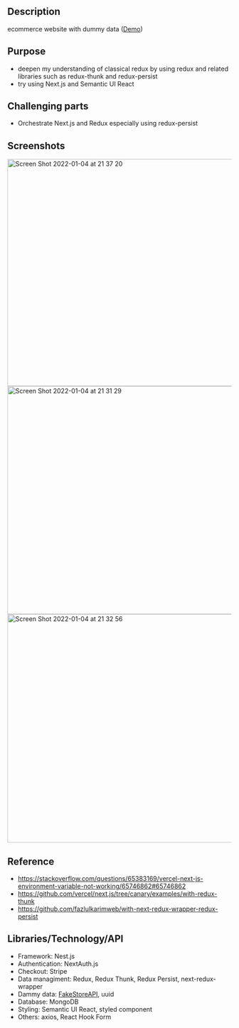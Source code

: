 ## Description

ecommerce website with dummy data ([Demo](https://e-shop-taupe.vercel.app))

## Purpose

- deepen my understanding of classical redux by using redux and related libraries such as redux-thunk and redux-persist
- try using Next.js and Semantic UI React

## Challenging parts
- Orchestrate Next.js and Redux especially using redux-persist

## Screenshots
<img width="509" alt="Screen Shot 2022-01-04 at 21 37 20" src="https://user-images.githubusercontent.com/67321065/148165971-1da47cd1-836f-40cc-bc57-872264710eca.png">
<img width="511" alt="Screen Shot 2022-01-04 at 21 31 29" src="https://user-images.githubusercontent.com/67321065/148166002-bf98883f-2ede-44b2-a799-c23cd359241e.png">
<img width="512" alt="Screen Shot 2022-01-04 at 21 32 56" src="https://user-images.githubusercontent.com/67321065/148166009-740073ac-4d96-4e54-9d39-467573d21992.png">

## Reference

- https://stackoverflow.com/questions/65383169/vercel-next-js-environment-variable-not-working/65746862#65746862
- https://github.com/vercel/next.js/tree/canary/examples/with-redux-thunk
- https://github.com/fazlulkarimweb/with-next-redux-wrapper-redux-persist

## Libraries/Technology/API

- Framework: Nest.js
- Authentication: NextAuth.js
- Checkout: Stripe
- Data managiment: Redux, Redux Thunk, Redux Persist, next-redux-wrapper
- Dammy data: [FakeStoreAPI](https://fakestoreapi.com/docs), uuid
- Database: MongoDB
- Styling: Semantic UI React, styled component
- Others: axios, React Hook Form
